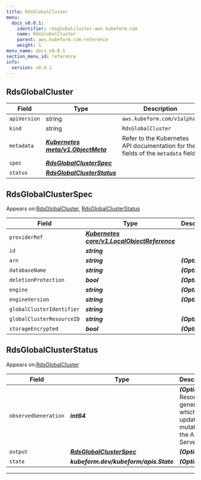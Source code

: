 ```yaml
---
title: RdsGlobalCluster
menu:
  docs_v0.0.1:
    identifier: rdsglobalcluster-aws.kubeform.com
    name: RdsGlobalCluster
    parent: aws.kubeform.com-reference
    weight: 1
menu_name: docs_v0.0.1
section_menu_id: reference
info:
  version: v0.0.1
---
```


## RdsGlobalCluster
| Field | Type | Description |
| ------ | ----- | ----------- |
| `apiVersion` | string | `aws.kubeform.com/v1alpha1` |
|    `kind` | string | `RdsGlobalCluster` |
| `metadata` | ***[Kubernetes meta/v1.ObjectMeta](https://kubernetes.io/docs/reference/generated/kubernetes-api/v1.13/#objectmeta-v1-meta)***|Refer to the Kubernetes API documentation for the fields of the `metadata` field.|
| `spec` | ***[RdsGlobalClusterSpec](#rdsglobalclusterspec)***||
| `status` | ***[RdsGlobalClusterStatus](#rdsglobalclusterstatus)***||
## RdsGlobalClusterSpec

Appears on:[RdsGlobalCluster](#rdsglobalcluster), [RdsGlobalClusterStatus](#rdsglobalclusterstatus)

| Field | Type | Description |
| ------ | ----- | ----------- |
| `providerRef` | ***[Kubernetes core/v1.LocalObjectReference](https://kubernetes.io/docs/reference/generated/kubernetes-api/v1.13/#localobjectreference-v1-core)***||
| `id` | ***string***||
| `arn` | ***string***| ***(Optional)*** |
| `databaseName` | ***string***| ***(Optional)*** |
| `deletionProtection` | ***bool***| ***(Optional)*** |
| `engine` | ***string***| ***(Optional)*** |
| `engineVersion` | ***string***| ***(Optional)*** |
| `globalClusterIdentifier` | ***string***||
| `globalClusterResourceID` | ***string***| ***(Optional)*** |
| `storageEncrypted` | ***bool***| ***(Optional)*** |
## RdsGlobalClusterStatus

Appears on:[RdsGlobalCluster](#rdsglobalcluster)

| Field | Type | Description |
| ------ | ----- | ----------- |
| `observedGeneration` | ***int64***| ***(Optional)*** Resource generation, which is updated on mutation by the API Server.|
| `output` | ***[RdsGlobalClusterSpec](#rdsglobalclusterspec)***| ***(Optional)*** |
| `state` | ***kubeform.dev/kubeform/apis.State***| ***(Optional)*** |
---
